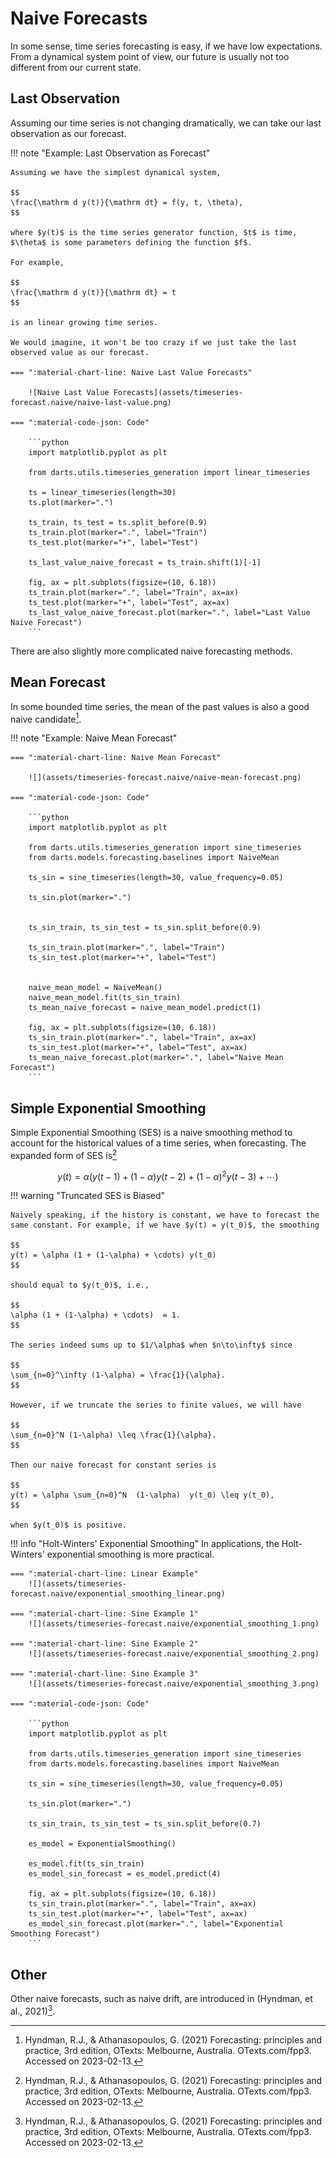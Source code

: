 # Naive Forecasts

In some sense, time series forecasting is easy, if we have low expectations. From a dynamical system point of view, our future is usually not too different from our current state.

## Last Observation

Assuming our time series is not changing dramatically, we can take our last observation as our forecast.

!!! note "Example: Last Observation as Forecast"

    Assuming we have the simplest dynamical system,

    $$
    \frac{\mathrm d y(t)}{\mathrm dt} = f(y, t, \theta),
    $$

    where $y(t)$ is the time series generator function, $t$ is time, $\theta$ is some parameters defining the function $f$.

    For example,

    $$
    \frac{\mathrm d y(t)}{\mathrm dt} = t
    $$

    is an linear growing time series.

    We would imagine, it won't be too crazy if we just take the last observed value as our forecast.

    === ":material-chart-line: Naive Last Value Forecasts"

        ![Naive Last Value Forecasts](assets/timeseries-forecast.naive/naive-last-value.png)

    === ":material-code-json: Code"

        ```python
        import matplotlib.pyplot as plt

        from darts.utils.timeseries_generation import linear_timeseries

        ts = linear_timeseries(length=30)
        ts.plot(marker=".")

        ts_train, ts_test = ts.split_before(0.9)
        ts_train.plot(marker=".", label="Train")
        ts_test.plot(marker="+", label="Test")

        ts_last_value_naive_forecast = ts_train.shift(1)[-1]

        fig, ax = plt.subplots(figsize=(10, 6.18))
        ts_train.plot(marker=".", label="Train", ax=ax)
        ts_test.plot(marker="+", label="Test", ax=ax)
        ts_last_value_naive_forecast.plot(marker=".", label="Last Value Naive Forecast")
        ```

There are also slightly more complicated naive forecasting methods.

## Mean Forecast

In some bounded time series, the mean of the past values is also a good naive candidate[^Hyndman2021].

!!! note "Example: Naive Mean Forecast"

    === ":material-chart-line: Naive Mean Forecast"

        ![](assets/timeseries-forecast.naive/naive-mean-forecast.png)

    === ":material-code-json: Code"

        ```python
        import matplotlib.pyplot as plt

        from darts.utils.timeseries_generation import sine_timeseries
        from darts.models.forecasting.baselines import NaiveMean

        ts_sin = sine_timeseries(length=30, value_frequency=0.05)

        ts_sin.plot(marker=".")


        ts_sin_train, ts_sin_test = ts_sin.split_before(0.9)

        ts_sin_train.plot(marker=".", label="Train")
        ts_sin_test.plot(marker="+", label="Test")


        naive_mean_model = NaiveMean()
        naive_mean_model.fit(ts_sin_train)
        ts_mean_naive_forecast = naive_mean_model.predict(1)

        fig, ax = plt.subplots(figsize=(10, 6.18))
        ts_sin_train.plot(marker=".", label="Train", ax=ax)
        ts_sin_test.plot(marker="+", label="Test", ax=ax)
        ts_mean_naive_forecast.plot(marker=".", label="Naive Mean Forecast")
        ```


## Simple Exponential Smoothing

Simple Exponential Smoothing (SES) is a naive smoothing method to account for the historical values of a time series, when forecasting. The expanded form of SES is[^Hyndman2021]

$$
y(t) = \alpha ( y(t-1) + (1-\alpha) y(t-2) + (1-\alpha)^2 y(t-3) + \cdots )
$$

!!! warning "Truncated SES is Biased"

    Naively speaking, if the history is constant, we have to forecast the same constant. For example, if we have $y(t) = y(t_0)$, the smoothing

    $$
    y(t) = \alpha (1 + (1-\alpha) + \cdots) y(t_0)
    $$

    should equal to $y(t_0)$, i.e.,

    $$
    \alpha (1 + (1-\alpha) + \cdots)  = 1.
    $$

    The series indeed sums up to $1/\alpha$ when $n\to\infty$ since

    $$
    \sum_{n=0}^\infty (1-\alpha) = \frac{1}{\alpha}.
    $$

    However, if we truncate the series to finite values, we will have

    $$
    \sum_{n=0}^N (1-\alpha) \leq \frac{1}{\alpha}.
    $$

    Then our naive forecast for constant series is

    $$
    y(t) = \alpha \sum_{n=0}^N  (1-\alpha)  y(t_0) \leq y(t_0),
    $$

    when $y(t_0)$ is positive.



!!! info "Holt-Winters' Exponential Smoothing"
    In applications, the Holt-Winters' exponential smoothing is more practical.

    === ":material-chart-line: Linear Example"
        ![](assets/timeseries-forecast.naive/exponential_smoothing_linear.png)

    === ":material-chart-line: Sine Example 1"
        ![](assets/timeseries-forecast.naive/exponential_smoothing_1.png)

    === ":material-chart-line: Sine Example 2"
        ![](assets/timeseries-forecast.naive/exponential_smoothing_2.png)

    === ":material-chart-line: Sine Example 3"
        ![](assets/timeseries-forecast.naive/exponential_smoothing_3.png)

    === ":material-code-json: Code"

        ```python
        import matplotlib.pyplot as plt

        from darts.utils.timeseries_generation import sine_timeseries
        from darts.models.forecasting.baselines import NaiveMean

        ts_sin = sine_timeseries(length=30, value_frequency=0.05)

        ts_sin.plot(marker=".")

        ts_sin_train, ts_sin_test = ts_sin.split_before(0.7)

        es_model = ExponentialSmoothing()

        es_model.fit(ts_sin_train)
        es_model_sin_forecast = es_model.predict(4)

        fig, ax = plt.subplots(figsize=(10, 6.18))
        ts_sin_train.plot(marker=".", label="Train", ax=ax)
        ts_sin_test.plot(marker="+", label="Test", ax=ax)
        es_model_sin_forecast.plot(marker=".", label="Exponential Smoothing Forecast")
        ```



## Other

Other naive forecasts, such as naive drift, are introduced in (Hyndman, et al., 2021)[^Hyndman2021].


[^Hyndman2021]: Hyndman, R.J., & Athanasopoulos, G. (2021) Forecasting: principles and practice, 3rd edition, OTexts: Melbourne, Australia. OTexts.com/fpp3. Accessed on 2023-02-13.
